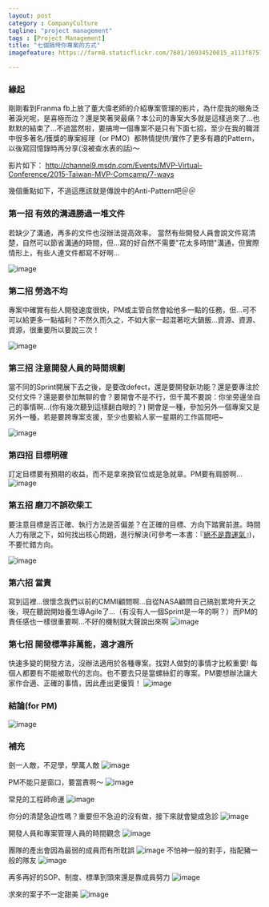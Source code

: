 ```yaml
---
layout: post
category : CompanyCulture 
tagline: "project management"
tags : [Project Management] 
title: "七個搞垮你專案的方式"
imagefeature: https://farm8.staticflickr.com/7601/16934520815_a113f8757c_h.jpg

---
```


### 緣起
剛剛看到Franma fb上放了董大偉老師的介紹專案管理的影片，為什麼我的眼角泛著淚光呢，是喜極而泣？還是笑著哭最痛？本公司的專案大多就是這樣過來了...也默默的結束了...不過當然啦，要搞垮一個專案不是只有下面七招，至少在我的職涯中很多著名/獲獎的專案經理（or PMO）都熱情提供/實作了更多有趣的Pattern，以後寫回憶錄時再分享(沒被查水表的話)～


影片如下：
http://channel9.msdn.com/Events/MVP-Virtual-Conference/2015-Taiwan-MVP-Comcamp/7-ways


幾個重點如下，不過這應該就是傳說中的Anti-Pattern吧＠＠


### 第一招 有效的溝通勝過一堆文件
若缺少了溝通，再多的文件也沒辦法提高效率。
當然有些開發人員會說文件寫清楚，自然可以節省溝通的時間，但...寫的好自然不需要"花太多時間"溝通，但實際情形上，有些人連文件都寫不好啊...

![image](https://farm9.staticflickr.com/8699/16933195841_298f0e79a8_b.jpg)

### 第二招 勞逸不均
專案中確實有些人開發速度很快，PM或主管自然會給他多一點的任務，但...可不可以給更多一點福利？不然久而久之，不如大家一起混著吃大鍋飯...資源、資源、資源，很重要所以要說三次！

![image](https://farm8.staticflickr.com/7646/16311786914_c056918e58_b.jpg)


### 第三招 注意開發人員的時間規劃
當不同的Sprint開展下去之後，是要改defect，還是要開發新功能？還是要專注於交付文件？還是要參加無聊的會？要開會不是不行，但千萬不要說：你坐旁邊坐自己的事情啊...(你有幾次聽到這樣翻白眼的？) 開會是一種，參加另外一個專案又是另外一種，若是要跨專案支援，至少也要給人家一星期的工作區間吧~

![image](https://farm9.staticflickr.com/8697/16908249636_de2a9e31db_b.jpg)

### 第四招 目標明確
訂定目標要有預期的收益，而不是拿來換官位或是急就章。PM要有肩膀啊...
![image](https://farm8.staticflickr.com/7591/16314136803_820b4341b1_b.jpg)

### 第五招 磨刀不誤砍柴工

要注意目標是否正確、執行方法是否偏差？在正確的目標、方向下踏實前進。時間人力有限之下，如何找出核心問題，進行解決(可參考一本書：『[絕不是靠運氣](http://www.books.com.tw/products/0010196075)』)，不要忙錯方向。

![image](https://farm8.staticflickr.com/7636/16746509388_d0e9c27fb7_b.jpg)

### 第六招 當責
寫到這裡...很懷念我們以前的CMMI顧問啊...自從NASA顧問自己搞到累垮升天之後，現在聽說開始養生導Agile了...（有沒有人一個Sprint是一年的啊？）而PM的責任感也一樣很重要啊...不好的機制就大聲說出來啊
![image](https://farm9.staticflickr.com/8702/16311784754_874bdea076_b.jpg)

### 第七招 開發標準非萬能，適才適所
快速多變的開發方法，沒辦法適用於各種專案。找對人做對的事情才比較重要! 每個人都要有不能被取代的志向。也不要去只是當螺絲釘的專案。PM要想辦法讓大家作合適、正確的事情，因此產出更優質！
![image](https://farm8.staticflickr.com/7623/16933199221_4163dd7eb2_b.jpg)

### 結論(for PM)

![image](https://farm9.staticflickr.com/8694/16933196541_0047b4dd45_b.jpg)


### 補充
劍一人敵，不足學，學萬人敵
![image](https://farm9.staticflickr.com/8751/16746741960_f79ca848c5_b.jpg)

PM不能只是窗口，要當責啊～
![image](https://farm9.staticflickr.com/8739/16311785394_71b6d46507_b.jpg)

常見的工程師命運
![image](https://farm9.staticflickr.com/8747/16933197281_ce30e99189_b.jpg)


你分的清楚急迫性嗎？重要但不急迫的沒有做，接下來就會變成急診
![image](https://farm9.staticflickr.com/8711/16747965919_d7193fab7c_b.jpg)



開發人員和專案管理人員的時間觀念
![image](https://farm9.staticflickr.com/8716/16932875522_c45e4f25aa_b.jpg)

團隊的產出會因為最弱的成員而有所耽誤
![image](https://farm8.staticflickr.com/7648/16933197891_d9aae43ec1_b.jpg)
不怕神一般的對手，指配豬一般的隊友
![image](https://farm8.staticflickr.com/7604/16933197271_9b0fcea1e9_b.jpg)

再多再好的SOP、制度、標準到頭來還是靠成員努力
![image](https://farm8.staticflickr.com/7651/16726850057_c1b7c50a88_b.jpg)

求來的案子不一定甜美
![image](https://farm8.staticflickr.com/7600/16934175175_f5d1af8be5_b.jpg)


